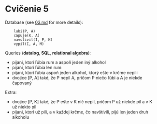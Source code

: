 # Cvičenie 5

Database (see [03.md](03.md) for more details):
```
	lubi(P, A)
	capuje(K, A)
	navstivil(I, P, K)
	vypil(I, A, M)
```

Queries (**datalog**, **SQL**, **relational algebra**):
* pijani, ktorí ľúbia rum a aspoň jeden iný alkohol
* pijani, ktorí ľúbia len rum
* pijani, ktorí ľúbia aspoň jeden alkohol, ktorý ešte v krčme nepili
* dvojice [P, A] také, že P nepil A, pričom P niečo ľúbi a A je niekde čapovaný

Extra:
* dvojice [P, K] také, že P ešte v K nič nepil, pričom P už niekde pil a v K už niekto pil
* pijani, ktorí už pili, a v každej krčme, čo navštívili, pijú len jeden druh alkoholu


